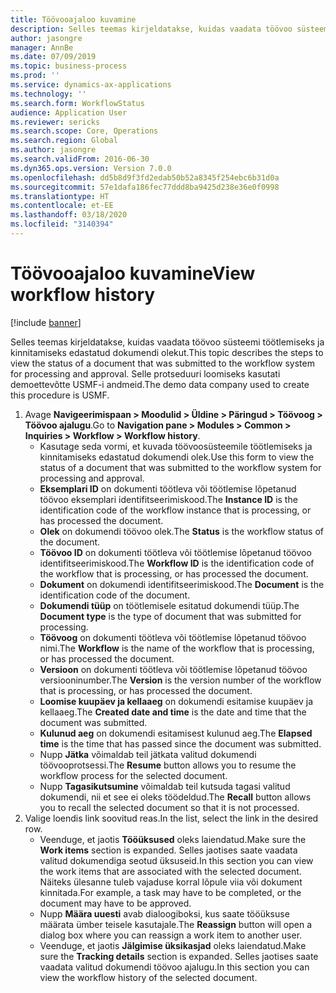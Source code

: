 ```yaml
---
title: Töövooajaloo kuvamine
description: Selles teemas kirjeldatakse, kuidas vaadata töövoo süsteemi töötlemiseks ja kinnitamiseks edastatud dokumendi olekut.
author: jasongre
manager: AnnBe
ms.date: 07/09/2019
ms.topic: business-process
ms.prod: ''
ms.service: dynamics-ax-applications
ms.technology: ''
ms.search.form: WorkflowStatus
audience: Application User
ms.reviewer: sericks
ms.search.scope: Core, Operations
ms.search.region: Global
ms.author: jasongre
ms.search.validFrom: 2016-06-30
ms.dyn365.ops.version: Version 7.0.0
ms.openlocfilehash: dd5b8d9f3fd2edab50b52a8345f254ebc6b31d0a
ms.sourcegitcommit: 57e1dafa186fec77ddd8ba9425d238e36e0f0998
ms.translationtype: HT
ms.contentlocale: et-EE
ms.lasthandoff: 03/18/2020
ms.locfileid: "3140394"
---
```

# <a name="view-workflow-history"></a><span data-ttu-id="7adc2-103">Töövooajaloo kuvamine</span><span class="sxs-lookup"><span data-stu-id="7adc2-103">View workflow history</span></span>

[!include [banner](../../includes/banner.md)]

<span data-ttu-id="7adc2-104">Selles teemas kirjeldatakse, kuidas vaadata töövoo süsteemi töötlemiseks ja kinnitamiseks edastatud dokumendi olekut.</span><span class="sxs-lookup"><span data-stu-id="7adc2-104">This topic describes the steps to view the status of a document that was submitted to the workflow system for processing and approval.</span></span> <span data-ttu-id="7adc2-105">Selle protseduuri loomiseks kasutati demoettevõtte USMF-i andmeid.</span><span class="sxs-lookup"><span data-stu-id="7adc2-105">The demo data company used to create this procedure is USMF.</span></span>

1. <span data-ttu-id="7adc2-106">Avage **Navigeerimispaan > Moodulid > Üldine > Päringud > Töövoog > Töövoo ajalugu**.</span><span class="sxs-lookup"><span data-stu-id="7adc2-106">Go to **Navigation pane > Modules > Common > Inquiries > Workflow > Workflow history**.</span></span>
    - <span data-ttu-id="7adc2-107">Kasutage seda vormi, et kuvada töövoosüsteemile töötlemiseks ja kinnitamiseks edastatud dokumendi olek.</span><span class="sxs-lookup"><span data-stu-id="7adc2-107">Use this form to view the status of a document that was submitted to the workflow system for processing and approval.</span></span>  
    - <span data-ttu-id="7adc2-108">**Eksemplari ID** on dokumenti töötleva või töötlemise lõpetanud töövoo eksemplari identifitseerimiskood.</span><span class="sxs-lookup"><span data-stu-id="7adc2-108">The **Instance ID** is the identification code of the workflow instance that is processing, or has processed the document.</span></span>  
    - <span data-ttu-id="7adc2-109">**Olek** on dokumendi töövoo olek.</span><span class="sxs-lookup"><span data-stu-id="7adc2-109">The **Status** is the workflow status of the document.</span></span>  
    - <span data-ttu-id="7adc2-110">**Töövoo ID** on dokumenti töötleva või töötlemise lõpetanud töövoo identifitseerimiskood.</span><span class="sxs-lookup"><span data-stu-id="7adc2-110">The **Workflow ID** is the identification code of the workflow that is processing, or has processed the document.</span></span>  
    - <span data-ttu-id="7adc2-111">**Dokument** on dokumendi identifitseerimiskood.</span><span class="sxs-lookup"><span data-stu-id="7adc2-111">The **Document** is the identification code of the document.</span></span>  
    - <span data-ttu-id="7adc2-112">**Dokumendi tüüp** on töötlemisele esitatud dokumendi tüüp.</span><span class="sxs-lookup"><span data-stu-id="7adc2-112">The **Document type** is the type of document that was submitted for processing.</span></span>  
    - <span data-ttu-id="7adc2-113">**Töövoog** on dokumenti töötleva või töötlemise lõpetanud töövoo nimi.</span><span class="sxs-lookup"><span data-stu-id="7adc2-113">The **Workflow** is the name of the workflow that is processing, or has processed the document.</span></span>  
    - <span data-ttu-id="7adc2-114">**Versioon** on dokumenti töötleva või töötlemise lõpetanud töövoo versiooninumber.</span><span class="sxs-lookup"><span data-stu-id="7adc2-114">The **Version** is the version number of the workflow that is processing, or has processed the document.</span></span>  
    - <span data-ttu-id="7adc2-115">**Loomise kuupäev ja kellaaeg** on dokumendi esitamise kuupäev ja kellaaeg.</span><span class="sxs-lookup"><span data-stu-id="7adc2-115">The **Created date and time** is the date and time that the document was submitted.</span></span>  
    - <span data-ttu-id="7adc2-116">**Kulunud aeg** on dokumendi esitamisest kulunud aeg.</span><span class="sxs-lookup"><span data-stu-id="7adc2-116">The **Elapsed time** is the time that has passed since the document was submitted.</span></span>  
    - <span data-ttu-id="7adc2-117">Nupp **Jätka** võimaldab teil jätkata valitud dokumendi töövooprotsessi.</span><span class="sxs-lookup"><span data-stu-id="7adc2-117">The **Resume** button allows you to resume the workflow process for the selected document.</span></span>  
    - <span data-ttu-id="7adc2-118">Nupp **Tagasikutsumine** võimaldab teil kutsuda tagasi valitud dokumendi, nii et see ei oleks töödeldud.</span><span class="sxs-lookup"><span data-stu-id="7adc2-118">The **Recall** button allows you to recall the selected document so that it is not processed.</span></span>   
2. <span data-ttu-id="7adc2-119">Valige loendis link soovitud reas.</span><span class="sxs-lookup"><span data-stu-id="7adc2-119">In the list, select the link in the desired row.</span></span>
    - <span data-ttu-id="7adc2-120">Veenduge, et jaotis **Tööüksused** oleks laiendatud.</span><span class="sxs-lookup"><span data-stu-id="7adc2-120">Make sure the **Work items** section is expanded.</span></span> <span data-ttu-id="7adc2-121">Selles jaotises saate vaadata valitud dokumendiga seotud üksuseid.</span><span class="sxs-lookup"><span data-stu-id="7adc2-121">In this section you can view the work items that are associated with the selected document.</span></span> <span data-ttu-id="7adc2-122">Näiteks ülesanne tuleb vajaduse korral lõpule viia või dokument kinnitada.</span><span class="sxs-lookup"><span data-stu-id="7adc2-122">For example, a task may have to be completed, or the document may have to be approved.</span></span>  
    - <span data-ttu-id="7adc2-123">Nupp **Määra uuesti** avab dialoogiboksi, kus saate tööüksuse määrata ümber teisele kasutajale.</span><span class="sxs-lookup"><span data-stu-id="7adc2-123">The **Reassign** button will open a dialog box where you can reassign a work item to another user.</span></span>  
    - <span data-ttu-id="7adc2-124">Veenduge, et jaotis **Jälgimise üksikasjad** oleks laiendatud.</span><span class="sxs-lookup"><span data-stu-id="7adc2-124">Make sure the **Tracking details** section is expanded.</span></span> <span data-ttu-id="7adc2-125">Selles jaotises saate vaadata valitud dokumendi töövoo ajalugu.</span><span class="sxs-lookup"><span data-stu-id="7adc2-125">In this section you can view the workflow history of the selected document.</span></span>  

